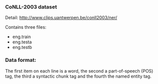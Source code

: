 ### CoNLL-2003 dataset 
Detail: http://www.clips.uantwerpen.be/conll2003/ner/

Contains three files:
- eng.train
- eng.testa
- eng.testb

### Data format:

The first item on each line is a word, the second a part-of-speech (POS) tag, 
the third a syntactic chunk tag and the fourth the named entity tag.
